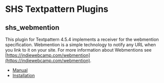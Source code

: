 # SHS Textpattern Plugins

## shs_webmention

This plugin for Textpattern 4.5.4 implements a receiver for the webmention specification. Webmention is a simple technology to notify any URL when you link to it on your site. For more information about Webmentions see [https://indiewebcamp.com/webmention](https://indiewebcamp.com/webmention).

* [Manual](http://lab.human-injection.de/webmention/)
* [Installation](href="http://lab.human-injection.de/webmention/shs_webmention.php)